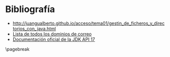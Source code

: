 # Bibliografía

* <http://juangualberto.github.io/acceso/tema01/gestin_de_ficheros_y_directorios_con_java.html>
* [Lista de todos los dominios de correo](https://gist.github.com/ammarshah/f5c2624d767f91a7cbdc4e54db8dd0bf)
* [Documentación oficial de la JDK API 17](https://docs.oracle.com/en/java/javase/17/docs/api/index.html)

\pagebreak
